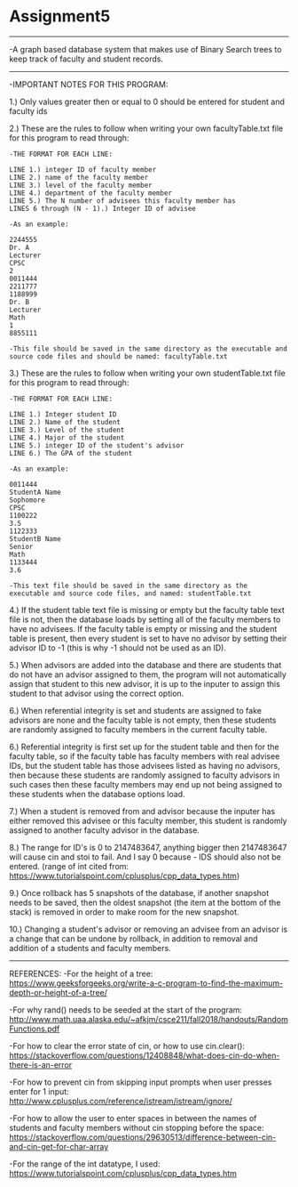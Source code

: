 # Assignment5

----------------------------------------------------------------------------------------------------------------------------------

-A graph based database system that makes use of Binary Search trees to keep track of
faculty and student records.

----------------------------------------------------------------------------------------------------------------------------------

-IMPORTANT NOTES FOR THIS PROGRAM:

1.) Only values greater then or equal to 0 should be entered for student and faculty ids

2.) These are the rules to follow when writing your own facultyTable.txt file for this program to read through:

    -THE FORMAT FOR EACH LINE:

    LINE 1.) integer ID of faculty member
    LINE 2.) name of the faculty member
    LINE 3.) level of the faculty member
    LINE 4.) department of the faculty member
    LINE 5.) The N number of advisees this faculty member has
    LINES 6 through (N - 1).) Integer ID of advisee

    -As an example:

    2244555
    Dr. A
    Lecturer
    CPSC
    2
    0011444
    2211777
    1188999
    Dr. B
    Lecturer
    Math
    1
    8855111  

    -This file should be saved in the same directory as the executable and source code files and should be named: facultyTable.txt

3.) These are the rules to follow when writing your own studentTable.txt file for this program to read through:

    -THE FORMAT FOR EACH LINE:

    LINE 1.) Integer student ID
    LINE 2.) Name of the student
    LINE 3.) Level of the student
    LINE 4.) Major of the student
    LINE 5.) integer ID of the student's advisor
    LINE 6.) The GPA of the student

    -As an example:

    0011444
    StudentA Name
    Sophomore
    CPSC
    1100222
    3.5
    1122333
    StudentB Name
    Senior
    Math
    1133444
    3.6

    -This text file should be saved in the same directory as the executable and source code files, and named: studentTable.txt

4.) If the student table text file is missing or empty but the faculty table text file is not, then the database loads by setting all of the faculty members to have no advisees. If the faculty table is empty or missing and the student table is present, then every student is set to have no advisor by setting their advisor ID to -1 (this is why -1 should not be used as an ID).

5.) When advisors are added into the database and there are students that do not have an advisor assigned to them, the program will not automatically assign that student to this new advisor, it is up to the inputer to assign this student to that advisor using the correct option.

6.) When referential integrity is set and students are assigned to fake advisors are none and the faculty table is not empty, then these students are randomly assigned to faculty members in the current faculty table.

6.) Referential integrity is first set up for the student table and then for the faculty table, so if the faculty table has faculty members with real advisee IDs, but the student table has those advisees listed as having no advisors, then because these students are randomly assigned to faculty advisors in such cases then these faculty members may end up not being assigned to these students when the database options load.

7.) When a student is removed from and advisor because the inputer has either removed this advisee or this faculty member, this student is randomly assigned to another faculty advisor in the database.

8.) The range for ID's is 0 to 2147483647, anything bigger then 2147483647 will cause cin and stoi to fail. And I say 0 because - IDS should also not be entered. (range of int cited from: https://www.tutorialspoint.com/cplusplus/cpp_data_types.htm)

9.) Once rollback has 5 snapshots of the database, if another snapshot needs to be saved, then the oldest snapshot (the item at the bottom of the stack) is removed in order to make room for the new snapshot.

10.) Changing a student's advisor or removing an advisee from an advisor is a change that can be undone by rollback, in addition to removal and addition of a students and faculty members.

----------------------------------------------------------------------------------------------------------------------------------
REFERENCES:
-For the height of a tree: https://www.geeksforgeeks.org/write-a-c-program-to-find-the-maximum-depth-or-height-of-a-tree/

-For why rand() needs to be seeded at the start of the program: http://www.math.uaa.alaska.edu/~afkjm/csce211/fall2018/handouts/RandomFunctions.pdf

-For how to clear the error state of cin, or how to use cin.clear(): https://stackoverflow.com/questions/12408848/what-does-cin-do-when-there-is-an-error

-For how to prevent cin from skipping input prompts when user presses enter for 1 input: http://www.cplusplus.com/reference/istream/istream/ignore/

-For how to allow the user to enter spaces in between the names of students and faculty members without cin stopping before the space: https://stackoverflow.com/questions/29630513/difference-between-cin-and-cin-get-for-char-array

-For the range of the int datatype, I used: https://www.tutorialspoint.com/cplusplus/cpp_data_types.htm
